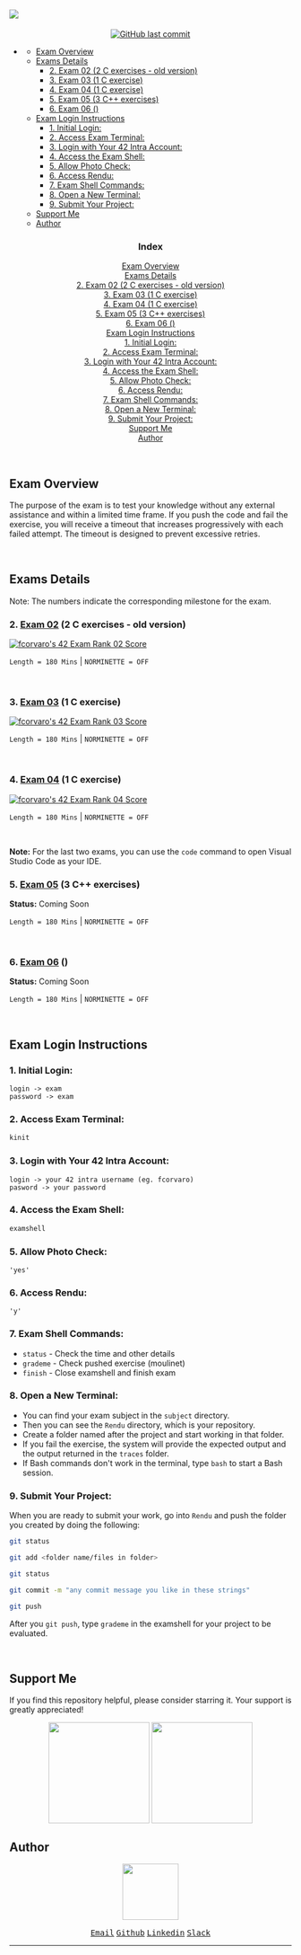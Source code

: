 # <a href="https://github.com/f-corvaro/42.common_core/tree/main"><img align="center" src="https://github.com/f-corvaro/42.common_core/blob/main/exams/.extra/42exams.png"></a>

<p align="center" style="text-decoration: none;">
  <a href="https://github.com/f-corvaro/42.common_core/tree/main/exams"><img alt="GitHub last commit" src="https://img.shields.io/github/last-commit/f-corvaro/42.common_core?color=black" /></a>
</p>

- [](#)
	- [Exam Overview](#exam-overview)
	- [Exams Details](#exams-details)
		- [2. Exam 02 (2 C exercises - old version)](#2-exam-02-2-c-exercises---old-version)
		- [3. Exam 03 (1 C exercise)](#3-exam-03-1-c-exercise)
		- [4. Exam 04 (1 C exercise)](#4-exam-04-1-c-exercise)
		- [5. Exam 05 (3 C++ exercises)](#5-exam-05-3-c-exercises)
		- [6. Exam 06 ()](#6-exam-06-)
	- [Exam Login Instructions](#exam-login-instructions)
		- [1. Initial Login:](#1-initial-login)
		- [2. Access Exam Terminal:](#2-access-exam-terminal)
		- [3. Login with Your 42 Intra Account:](#3-login-with-your-42-intra-account)
		- [4. Access the Exam Shell:](#4-access-the-exam-shell)
		- [5. Allow Photo Check:](#5-allow-photo-check)
		- [6. Access Rendu:](#6-access-rendu)
		- [7. Exam Shell Commands:](#7-exam-shell-commands)
		- [8. Open a New Terminal:](#8-open-a-new-terminal)
		- [9. Submit Your Project:](#9-submit-your-project)
	- [Support Me](#support-me)
	- [Author](#author)


<h3 align="center">Index</h3>

<p align="center">
 <a href="#exam-overview">Exam Overview</a><br>
 <a href="#exams-details">Exams Details</a><br>
 <a href="#2-exam-02-2-c-exercises---old-version">2. Exam 02 (2 C exercises - old version)</a><br>
 <a href="#3-exam-03-1-c-exercise">3. Exam 03 (1 C exercise)</a><br>
 <a href="#4-exam-04-1-c-exercise">4. Exam 04 (1 C exercise)</a><br>
 <a href="#5-exam-05-3-c-exercises">5. Exam 05 (3 C++ exercises)</a><br>
 <a href="#6-exam-06-">6. Exam 06 ()</a><br>
 <a href="#exam-login-instructions">Exam Login Instructions</a><br>
 <a href="#1-initial-login">1. Initial Login:</a><br>
 <a href="#2-access-exam-terminal">2. Access Exam Terminal:</a><br>
 <a href="#3-login-with-your-42-intra-account">3. Login with Your 42 Intra Account:</a><br>
 <a href="#4-access-the-exam-shell">4. Access the Exam Shell:</a><br>
 <a href="#5-allow-photo-check">5. Allow Photo Check:</a><br>
 <a href="#6-access-rendu">6. Access Rendu:</a><br>
 <a href="#7-exam-shell-commands">7. Exam Shell Commands:</a><br>
 <a href="#8-open-a-new-terminal">8. Open a New Terminal:</a><br>
 <a href="#9-submit-your-project">9. Submit Your Project:</a><br>
 <a href="#support-me">Support Me</a><br>
 <a href="#author">Author</a><br>
</p>
<br>

## Exam Overview

The purpose of the exam is to test your knowledge without any external assistance and within a limited time frame. If you push the code and fail the exercise, you will receive a timeout that increases progressively with each failed attempt. The timeout is designed to prevent excessive retries.

<br>

## Exams Details

<p align="justify">

Note: The numbers indicate the corresponding milestone for the exam.

### 2. [Exam 02](https://github.com/f-corvaro/42.common_core/tree/main/exams/exam-02) (2 C exercises - old version)

[![fcorvaro's 42 Exam Rank 02 Score](https://github.com/f-corvaro/42.common_core/blob/main/.extra/100.png)](https://profile.intra.42.fr/users/fcorvaro)

```Length = 180 Mins``` | ```NORMINETTE = OFF```

</p>
<br>

<p align="justify">

### 3. [Exam 03](https://github.com/f-corvaro/42.common_core/tree/main/exams/exam-03) (1 C exercise)

[![fcorvaro's 42 Exam Rank 03 Score](https://github.com/f-corvaro/42.common_core/blob/main/.extra/100.png)](https://profile.intra.42.fr/users/fcorvaro)

```Length = 180 Mins``` | ```NORMINETTE = OFF```

</p>
<br>

### 4. [Exam 04](https://github.com/f-corvaro/42.common_core/tree/main/exams/exam-04) (1 C exercise)

[![fcorvaro's 42 Exam Rank 04 Score](https://github.com/f-corvaro/42.common_core/blob/main/.extra/100.png)](https://profile.intra.42.fr/users/fcorvaro)

```Length = 180 Mins``` | ```NORMINETTE = OFF```

</p>
<br>

**Note:** For the last two exams, you can use the `code` command to open Visual Studio Code as your IDE.

### 5. [Exam 05](https://github.com/f-corvaro/42.common_core/tree/main/exams/exam-05) (3 C++ exercises)

**Status:** Coming Soon

```Length = 180 Mins``` | ```NORMINETTE = OFF```

</p>
<br>

### 6. [Exam 06](https://github.com/f-corvaro/42.common_core/tree/main/exams/exam-06) ()

**Status:** Coming Soon

```Length = 180 Mins``` | ```NORMINETTE = OFF```

</p>
<br>

## Exam Login Instructions

<p align="justify">

### 1. Initial Login:

```plaintext
login -> exam
password -> exam
```

### 2. Access Exam Terminal:

```bash
kinit
```

### 3. Login with Your 42 Intra Account:

```plaintext
login -> your 42 intra username (eg. fcorvaro)
pasword -> your password
```

### 4. Access the Exam Shell:

```bash
examshell
```

### 5. Allow Photo Check:

```plaintext
'yes'
```

### 6. Access Rendu:

```plaintext
'y'
```

### 7. Exam Shell Commands:

- `status` - Check the time and other details
- `grademe` - Check pushed exercise (moulinet)
- `finish` - Close examshell and finish exam

### 8. Open a New Terminal:

- You can find your exam subject in the `subject` directory.
- Then you can see the `Rendu` directory, which is your repository.
- Create a folder named after the project and start working in that folder.
- If you fail the exercise, the system will provide the expected output and the output returned in the `traces` folder.
- If Bash commands don't work in the terminal, type `bash` to start a Bash session.

### 9. Submit Your Project:

When you are ready to submit your work, go into `Rendu` and push the folder you created by doing the following:

```bash
git status
```

```bash
git add <folder name/files in folder>
```

```bash
git status
```

```bash
git commit -m "any commit message you like in these strings"
```

```bash
git push
```

After you `git push`, type `grademe` in the examshell for your project to be evaluated.

</p>
<br>

## Support Me

<p align="justify">
If you find this repository helpful, please consider starring it. Your support is greatly appreciated!</p>

<p align="center">
<a href="https://ko-fi.com/fcorvaro"><img width="180" img align="center" src="https://github.com/f-corvaro/42.common_core/blob/main/.extra/support-me-ko-fi.svg"><alt=""></a>
<a href="https://github.com/sponsors/f-corvaro"><img width="180" img align="center" src="https://github.com/f-corvaro/42.common_core/blob/main/.extra/support-me-github.svg"><alt=""></a>

<br>

## Author

<p align="center"><a href="https://profile.intra.42.fr/users/fcorvaro"><img style="height:auto;" src="https://avatars.githubusercontent.com/u/102758065?v=4" width="100" height="100"alt=""></a>
<p align="center">
<a href="mailto:fcorvaro@student.42roma.it"><kbd>Email</kbd><alt=""></a>
<a href="https://github.com/f-corvaro"><kbd>Github</kbd><alt=""></a>
<a href="https://www.linkedin.com/in/f-corvaro/"><kbd>Linkedin</kbd><alt=""></a>
<a href="https://42born2code.slack.com/team/U050L8XAFLK"><kbd>Slack</kbd><alt=""></a>

<hr/>